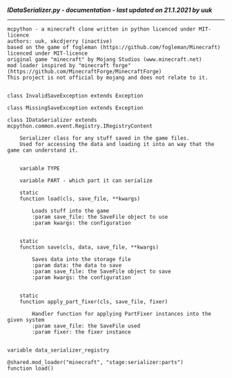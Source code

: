 ***IDataSerializer.py - documentation - last updated on 21.1.2021 by uuk***
___

    mcpython - a minecraft clone written in python licenced under MIT-licence
    authors: uuk, xkcdjerry (inactive)
    based on the game of fogleman (https://github.com/fogleman/Minecraft) licenced under MIT-licence
    original game "minecraft" by Mojang Studios (www.minecraft.net)
    mod loader inspired by "minecraft forge" (https://github.com/MinecraftForge/MinecraftForge)
    This project is not official by mojang and does not relate to it.


    class InvalidSaveException extends Exception

    class MissingSaveException extends Exception

    class IDataSerializer extends mcpython.common.event.Registry.IRegistryContent
        
        Serializer class for any stuff saved in the game files.
        Used for accessing the data and loading it into an way that the game can understand it.


        variable TYPE

        variable PART - which part it can serialize

        static
        function load(cls, save_file, **kwargs)
            
            Loads stuff into the game
            :param save_file: the SaveFile object to use
            :param kwargs: the configuration


        static
        function save(cls, data, save_file, **kwargs)
            
            Saves data into the storage file
            :param data: the data to save
            :param save_file: the SaveFile object to save
            :param kwargs: the configuration


        static
        function apply_part_fixer(cls, save_file, fixer)
            
            Handler function for applying PartFixer instances into the given system
            :param save_file: the SaveFile used
            :param fixer: the fixer instance


    variable data_serializer_registry

    @shared.mod_loader("minecraft", "stage:serializer:parts")
    function load()